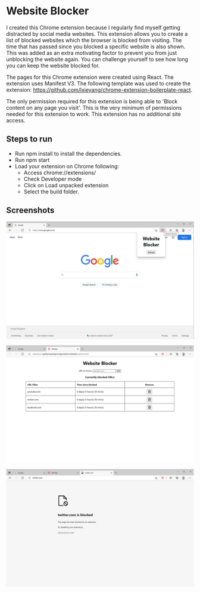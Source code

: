 # Website Blocker

I created this Chrome extension because I regularly find myself getting distracted by social media websites. This extension allows you to create a list of blocked websites which the browser is blocked from visiting. The time that has passed since you blocked a specific website is also shown. This was added as an extra motivating factor to prevent you from just unblocking the website again. You can challenge yourself to see how long you can keep the website blocked for.

The pages for this Chrome extension were created using React. The extension uses Manifest V3. The following template was used to create the extension: https://github.com/lxieyang/chrome-extension-boilerplate-react.

The only permission required for this extension is being able to 'Block content on any page you visit'. This is the very minimum of permissions needed for this extension to work. This extension has no additional site access.

## Steps to run

- Run npm install to install the dependencies.
- Run npm start
- Load your extension on Chrome following:
  - Access chrome://extensions/
  - Check Developer mode
  - Click on Load unpacked extension
  - Select the build folder.

## Screenshots

![popup](screenshots/popup.png)

![options](screenshots/options.png)

![blocked](screenshots/blocked.png)
